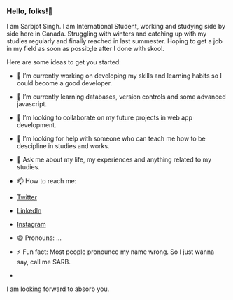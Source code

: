### Hello, folks!👋

I am Sarbjot Singh. I am International Student, working and studying side by side here in Canada. Struggling with winters and catching up with my studies regularly and finally reached in last summester.
Hoping to get a job in my field as soon as possib;le after I done with skool.



Here are some ideas to get you started:

- 🔭 I’m currently working on developing my skills and learning habits so I could become a good developer.
- 🌱 I’m currently learning databases, version controls and some advanced javascript.
- 👯 I’m looking to collaborate on my future projects in web app development.
- 🤔 I’m looking for help with someone who can teach me how to be descipline in studies and works.
- 💬 Ask me about my life, my experiences and anything related to my studies.

- 📫 How to reach me:
- [Twitter](https://twitter.com/sarb_mann8) 
- [LinkedIn](https://www.linkedin.com/in/sarbjot-singh-8050a7222/) 
- [Instagram](https://www.instagram.com/sarbmann8/) 

- 😄 Pronouns: ...
- ⚡ Fun fact: Most people pronounce my name wrong. So I just wanna say, call me SARB.
- 
I am looking forward to absorb you.
<!--
**Sarbjotsinghm/Sarbjotsinghm** is a ✨ _special_ ✨ repository because its `README.md` (this file) appears on your GitHub profile.


Here are some ideas to get you started:

- 🔭 I’m currently working on developing my skills and learning habits so I could become a good developer.
- 🌱 I’m currently learning databases, version controls and some advanced javascript.
- 👯 I’m looking to collaborate on my future projects in web app development.
- 🤔 I’m looking for help with someone who can teach me how to be descipline in studies and works.
- 💬 Ask me about my life, my experiences and anything related to my studies.

- 📫 How to reach me:
- [Twitter](https://twitter.com/sarb_mann8) 
- [LinkedIn](https://www.linkedin.com/in/sarbjot-singh-8050a7222/) 
- [Instagram](https://www.instagram.com/sarbmann8/) 

- 😄 Pronouns: ...
- ⚡ Fun fact: Most people pronounce my name wrong. So I just wanna say, call me SARB.

